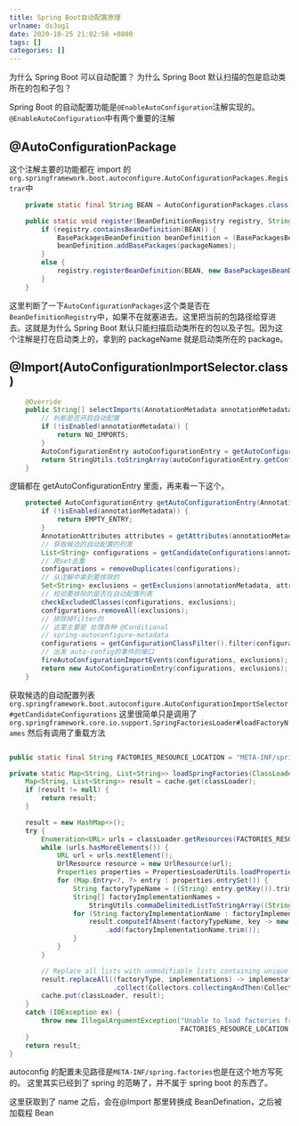 ```yaml
---
title: Spring Boot自动配置原理
urlname: ds3ug1
date: 2020-10-25 21:02:58 +0800
tags: []
categories: []
---
```


为什么 Spring Boot 可以自动配置？
为什么 Spring Boot 默认扫描的包是启动类所在的包和子包？

Spring Boot 的自动配置功能是`@EnableAutoConfiguration`注解实现的。
`@EnableAutoConfiguration`中有两个重要的注解

## @AutoConfigurationPackage

这个注解主要的功能都在 import 的`org.springframework.boot.autoconfigure.AutoConfigurationPackages.Registrar`中

```java
	private static final String BEAN = AutoConfigurationPackages.class.getName();

	public static void register(BeanDefinitionRegistry registry, String... packageNames) {
		if (registry.containsBeanDefinition(BEAN)) {
			BasePackagesBeanDefinition beanDefinition = (BasePackagesBeanDefinition) registry.getBeanDefinition(BEAN);
			beanDefinition.addBasePackages(packageNames);
		}
		else {
			registry.registerBeanDefinition(BEAN, new BasePackagesBeanDefinition(packageNames));
		}
	}
```

这里判断了一下`AutoConfigurationPackages`这个类是否在`BeanDefinitionRegistry`中，如果不在就塞进去。这里把当前的包路径给穿进去。这就是为什么 Spring Boot 默认只能扫描启动类所在的包以及子包。因为这个注解是打在启动类上的，拿到的 packageName 就是启动类所在的 package。

## @Import(AutoConfigurationImportSelector.class)

```java
	@Override
	public String[] selectImports(AnnotationMetadata annotationMetadata) {
        // 判断是否开启自动配置
		if (!isEnabled(annotationMetadata)) {
			return NO_IMPORTS;
		}
		AutoConfigurationEntry autoConfigurationEntry = getAutoConfigurationEntry(annotationMetadata);
		return StringUtils.toStringArray(autoConfigurationEntry.getConfigurations());
	}
```

逻辑都在 getAutoConfigurationEntry 里面，再来看一下这个。

```java
	protected AutoConfigurationEntry getAutoConfigurationEntry(AnnotationMetadata annotationMetadata) {
		if (!isEnabled(annotationMetadata)) {
			return EMPTY_ENTRY;
		}
		AnnotationAttributes attributes = getAttributes(annotationMetadata);
        // 获取候选的自动配置的列表
		List<String> configurations = getCandidateConfigurations(annotationMetadata, attributes);
        // 用set去重
		configurations = removeDuplicates(configurations);
        // 从注解中拿到要排除的
		Set<String> exclusions = getExclusions(annotationMetadata, attributes);
        // 校验要排除的是否在自动配置列表
		checkExcludedClasses(configurations, exclusions);
		configurations.removeAll(exclusions);
        // 排除掉filter的
        // 这里主要是 处理各种 @Conditional
        // spring-autoconfigure-metadata
		configurations = getConfigurationClassFilter().filter(configurations);
        // 出发 auto-config的事件的接口
		fireAutoConfigurationImportEvents(configurations, exclusions);
		return new AutoConfigurationEntry(configurations, exclusions);
	}
```

获取候选的自动配置列表
`org.springframework.boot.autoconfigure.AutoConfigurationImportSelector#getCandidateConfigurations`
这里很简单只是调用了`org.springframework.core.io.support.SpringFactoriesLoader#loadFactoryNames` 然后有调用了重载方法

```java

public static final String FACTORIES_RESOURCE_LOCATION = "META-INF/spring.factories";

private static Map<String, List<String>> loadSpringFactories(ClassLoader classLoader) {
    Map<String, List<String>> result = cache.get(classLoader);
    if (result != null) {
        return result;
    }

    result = new HashMap<>();
    try {
        Enumeration<URL> urls = classLoader.getResources(FACTORIES_RESOURCE_LOCATION);
        while (urls.hasMoreElements()) {
            URL url = urls.nextElement();
            UrlResource resource = new UrlResource(url);
            Properties properties = PropertiesLoaderUtils.loadProperties(resource);
            for (Map.Entry<?, ?> entry : properties.entrySet()) {
                String factoryTypeName = ((String) entry.getKey()).trim();
                String[] factoryImplementationNames =
                    StringUtils.commaDelimitedListToStringArray((String) entry.getValue());
                for (String factoryImplementationName : factoryImplementationNames) {
                    result.computeIfAbsent(factoryTypeName, key -> new ArrayList<>())
                        .add(factoryImplementationName.trim());
                }
            }
        }

        // Replace all lists with unmodifiable lists containing unique elements
        result.replaceAll((factoryType, implementations) -> implementations.stream().distinct()
                          .collect(Collectors.collectingAndThen(Collectors.toList(), Collections::unmodifiableList)));
        cache.put(classLoader, result);
    }
    catch (IOException ex) {
        throw new IllegalArgumentException("Unable to load factories from location [" +
                                           FACTORIES_RESOURCE_LOCATION + "]", ex);
    }
    return result;
}
```

autoconfig 的配置未见路径是`META-INF/spring.factories`也是在这个地方写死的。
这里其实已经到了 spring 的范畴了，并不属于 spring boot 的东西了。

这里获取到了 name 之后，会在@Import 那里转换成 BeanDefination，之后被加载程 Bean
